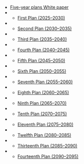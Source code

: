 * [Five-year plans White paper](docs/Fyp/)
* * [First Plan (2025–2030)](docs/Fyp/1st/)
* * [Second Plan (2030–2035)](docs/Fyp/)
* * [Third Plan (2035–2040)](docs/Fyp/)
* * [Fourth Plan (2040–2045)](docs/Fyp/)
* * [Fifth Plan (2045–2050)](docs/Fyp/)
* * [Sixth Plan (2050–2055)](docs/Fyp/)
* * [Seventh Plan (2055–2060)](docs/Fyp/)
* * [Eighth Plan (2060–2065)](docs/Fyp/)
* * [Ninth Plan (2065–2070)](docs/Fyp/)
* * [Tenth Plan (2070–2075)](docs/Fyp/)
* * [Eleventh Plan (2075–2080)](docs/Fyp/)
* * [Twelfth Plan (2080–2085)](docs/Fyp/)
* * [Thirteenth Plan (2085–2090)](docs/Fyp/)
* * [Fourteenth Plan (2090–2095)](docs/Fyp/)